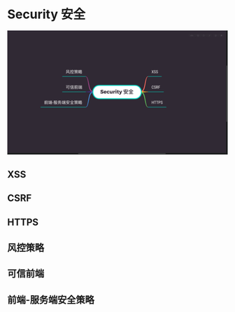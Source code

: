 # Security 安全

![Security](/assets/Security.png)

## XSS

## CSRF

## HTTPS

## 风控策略

## 可信前端

## 前端-服务端安全策略
